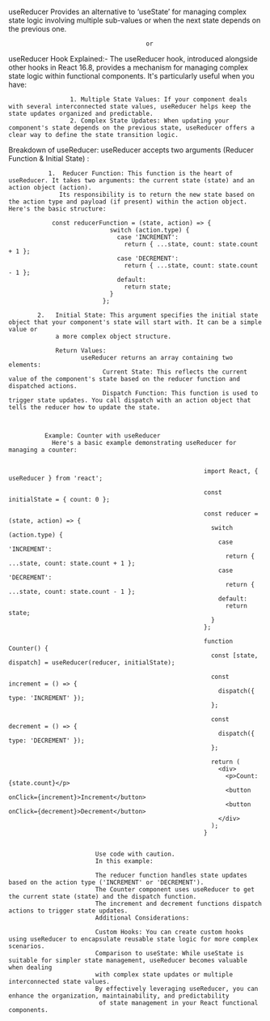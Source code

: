 useReducer
  Provides an alternative to ‘useState’ for managing complex state logic involving multiple sub-values or when the next state depends on the previous one.

                                          or 

useReducer Hook Explained:- 
                     The useReducer hook, introduced alongside other hooks in React 16.8, provides a mechanism for managing complex state logic within functional components. 
                     It's particularly useful when you have:

                     1. Multiple State Values: If your component deals with several interconnected state values, useReducer helps keep the state updates organized and predictable.
                     2. Complex State Updates: When updating your component's state depends on the previous state, useReducer offers a clear way to define the state transition logic.
                     
Breakdown of useReducer:
    useReducer accepts two arguments (Reducer Function & Initial State) :
                
               1.  Reducer Function: This function is the heart of useReducer. It takes two arguments: the current state (state) and an action object (action). 
                  Its responsibility is to return the new state based on the action type and payload (if present) within the action object. Here's the basic structure:
                  
                const reducerFunction = (state, action) => {
                                switch (action.type) {
                                  case 'INCREMENT':
                                    return { ...state, count: state.count + 1 };
                                  case 'DECREMENT':
                                    return { ...state, count: state.count - 1 };
                                  default:
                                    return state;
                                }
                              };

            2.   Initial State: This argument specifies the initial state object that your component's state will start with. It can be a simple value or 
                 a more complex object structure.
                 
                 Return Values:
                        useReducer returns an array containing two elements:
                              Current State: This reflects the current value of the component's state based on the reducer function and dispatched actions.
                              Dispatch Function: This function is used to trigger state updates. You call dispatch with an action object that tells the reducer how to update the state.



              Example: Counter with useReducer
                Here's a basic example demonstrating useReducer for managing a counter:

                                                          
                                                          import React, { useReducer } from 'react';
                                                          
                                                          const initialState = { count: 0 };
                                                          
                                                          const reducer = (state, action) => {
                                                            switch (action.type) {
                                                              case 'INCREMENT':
                                                                return { ...state, count: state.count + 1 };
                                                              case 'DECREMENT':
                                                                return { ...state, count: state.count - 1 };
                                                              default:
                                                                return state;
                                                            }
                                                          };
                                                          
                                                          function Counter() {
                                                            const [state, dispatch] = useReducer(reducer, initialState);
                                                          
                                                            const increment = () => {
                                                              dispatch({ type: 'INCREMENT' });
                                                            };
                                                          
                                                            const decrement = () => {
                                                              dispatch({ type: 'DECREMENT' });
                                                            };
                                                          
                                                            return (
                                                              <div>
                                                                <p>Count: {state.count}</p>
                                                                <button onClick={increment}>Increment</button>
                                                                <button onClick={decrement}>Decrement</button>
                                                              </div>
                                                            );
                                                          }

                            
                            Use code with caution.
                            In this example:
                            
                            The reducer function handles state updates based on the action type ('INCREMENT' or 'DECREMENT').
                            The Counter component uses useReducer to get the current state (state) and the dispatch function.
                            The increment and decrement functions dispatch actions to trigger state updates.
                            Additional Considerations:
                            
                            Custom Hooks: You can create custom hooks using useReducer to encapsulate reusable state logic for more complex scenarios.
                            Comparison to useState: While useState is suitable for simpler state management, useReducer becomes valuable when dealing 
                            with complex state updates or multiple interconnected state values.
                            By effectively leveraging useReducer, you can enhance the organization, maintainability, and predictability 
                             of state management in your React functional components.

